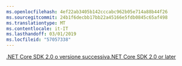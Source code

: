 ```yaml
---
ms.openlocfilehash: 4ef22ab3405b142cccabc962b05e714a88b44f26
ms.sourcegitcommit: 24b1f6decbb17bb22a45166e5fdb0845c65af498
ms.translationtype: MT
ms.contentlocale: it-IT
ms.lasthandoff: 03/01/2019
ms.locfileid: "57057338"
---
```

[<span data-ttu-id="e513e-101">.NET Core SDK 2.0 o versione successiva</span><span class="sxs-lookup"><span data-stu-id="e513e-101">.NET Core SDK 2.0 or later</span></span>](https://www.microsoft.com/net/download)
